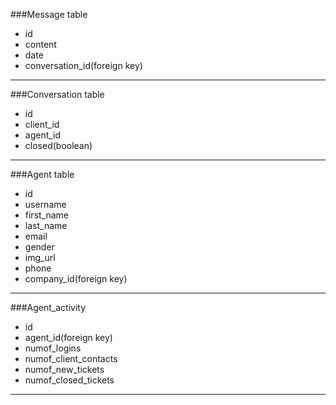 ###Message table
 - id
 - content
 - date
 - conversation_id(foreign key)

---------
###Conversation table
 - id
 - client_id
 - agent_id
 - closed(boolean)
 

 
-----
###Agent table
 - id
 - username
 - first_name
 - last_name
 - email
 - gender
 - img_url
 - phone
 - company_id(foreign key)

------------

###Agent_activity
 - id
 - agent_id(foreign key)
 - numof_logins
 - numof_client_contacts
 - numof_new_tickets
 - numof_closed_tickets

----------


